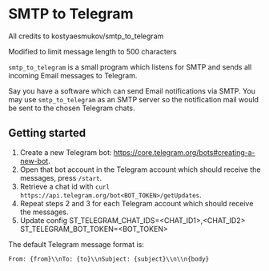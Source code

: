 # SMTP to Telegram
All credits to kostyaesmukov/smtp_to_telegram

Modified to limit message length to 500 characters

`smtp_to_telegram` is a small program which listens for SMTP and sends
all incoming Email messages to Telegram.

Say you have a software which can send Email notifications via SMTP.
You may use `smtp_to_telegram` as an SMTP server so
the notification mail would be sent to the chosen Telegram chats.

## Getting started

1. Create a new Telegram bot: https://core.telegram.org/bots#creating-a-new-bot.
2. Open that bot account in the Telegram account which should receive
   the messages, press `/start`.
3. Retrieve a chat id with `curl https://api.telegram.org/bot<BOT_TOKEN>/getUpdates`.
4. Repeat steps 2 and 3 for each Telegram account which should receive the messages.
5. Update config
    ST_TELEGRAM_CHAT_IDS=<CHAT_ID1>,<CHAT_ID2>
    ST_TELEGRAM_BOT_TOKEN=<BOT_TOKEN>

The default Telegram message format is:

```
From: {from}\\nTo: {to}\\nSubject: {subject}\\n\\n{body}
```